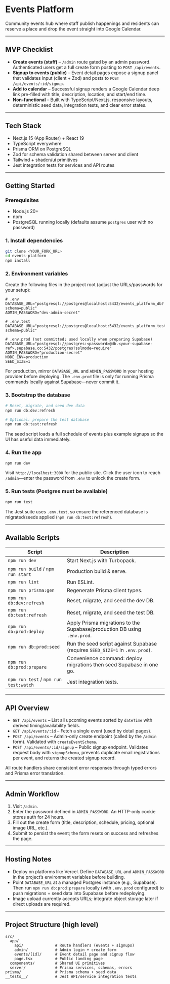 # Events Platform

Community events hub where staff publish happenings and residents can reserve a place and drop the event straight into Google Calendar.

---

## MVP Checklist
- **Create events (staff)** – `/admin` route gated by an admin password. Authenticated users get a full create form posting to `POST /api/events`.
- **Signup to events (public)** – Event detail pages expose a signup panel that validates input (client + Zod) and posts to `POST /api/events/:id/signup`.
- **Add to calendar** – Successful signup renders a Google Calendar deep link pre-filled with title, description, location, and start/end time.
- **Non-functional** – Built with TypeScript/Next.js, responsive layouts, deterministic seed data, integration tests, and clear error states.

---

## Tech Stack
- Next.js 15 (App Router) + React 19
- TypeScript everywhere
- Prisma ORM on PostgreSQL
- Zod for schema validation shared between server and client
- Tailwind + shadcn/ui primitives
- Jest integration tests for services and API routes

---

## Getting Started

### Prerequisites
- Node.js 20+
- npm
- PostgreSQL running locally (defaults assume `postgres` user with no password)

### 1. Install dependencies
```bash
git clone <YOUR_FORK_URL>
cd events-platform
npm install
```

### 2. Environment variables
Create the following files in the project root (adjust the URLs/passwords for your setup):

```dotenv
# .env
DATABASE_URL="postgresql://postgres@localhost:5432/events_platform_db?schema=public"
ADMIN_PASSWORD="dev-admin-secret"

# .env.test
DATABASE_URL="postgresql://postgres@localhost:5432/events_platform_test_db?schema=public"

# .env.prod (not committed; used locally when preparing Supabase)
DATABASE_URL="postgresql://postgres:<password>@db.<your-supabase-ref>.supabase.co:5432/postgres?sslmode=require"
ADMIN_PASSWORD="production-secret"
NODE_ENV=production
SEED_SIZE=1
```

For production, mirror `DATABASE_URL` and `ADMIN_PASSWORD` in your hosting provider before deploying. The `.env.prod` file is only for running Prisma commands locally against Supabase—never commit it.

### 3. Bootstrap the database
```bash
# Reset, migrate, and seed dev data
npm run db:dev:refresh

# Optional: prepare the test database
npm run db:test:refresh
```

The seed script loads a full schedule of events plus example signups so the UI has useful data immediately.

### 4. Run the app
```bash
npm run dev
```
Visit `http://localhost:3000` for the public site. Click the user icon to reach `/admin`—enter the password from `.env` to unlock the create form.

### 5. Run tests (Postgres must be available)
```bash
npm run test
```
The Jest suite uses `.env.test`, so ensure the referenced database is migrated/seeds applied (`npm run db:test:refresh`).

---

## Available Scripts

| Script | Description |
| ------ | ----------- |
| `npm run dev` | Start Next.js with Turbopack. |
| `npm run build` / `npm run start` | Production build & serve. |
| `npm run lint` | Run ESLint. |
| `npm run prisma:gen` | Regenerate Prisma client types. |
| `npm run db:dev:refresh` | Reset, migrate, and seed the dev DB. |
| `npm run db:test:refresh` | Reset, migrate, and seed the test DB. |
| `npm run db:prod:deploy` | Apply Prisma migrations to the Supabase/production DB using `.env.prod`. |
| `npm run db:prod:seed` | Run the seed script against Supabase (requires `SEED_SIZE=1` in `.env.prod`). |
| `npm run db:prod:prepare` | Convenience command: deploy migrations then seed Supabase in one go. |
| `npm run test` / `npm run test:watch` | Jest integration tests. |

---

## API Overview

- `GET /api/events` – List all upcoming events sorted by `dateTime` with derived timing/availability fields.
- `GET /api/events/:id` – Fetch a single event (used by detail pages).
- `POST /api/events` – Admin-only create endpoint (called by the `/admin` form). Validated with `createEventSchema`.
- `POST /api/events/:id/signup` – Public signup endpoint. Validates request body with `signupSchema`, prevents duplicate email registrations per event, and returns the created signup record.

All route handlers share consistent error responses through typed errors and Prisma error translation.

---

## Admin Workflow
1. Visit `/admin`.
2. Enter the password defined in `ADMIN_PASSWORD`. An HTTP-only cookie stores auth for 24 hours.
3. Fill out the create form (title, description, schedule, pricing, optional image URL, etc.).
4. Submit to persist the event; the form resets on success and refreshes the page.

---

## Hosting Notes
- Deploy on platforms like Vercel. Define `DATABASE_URL` and `ADMIN_PASSWORD` in the project’s environment variables before building.
- Point `DATABASE_URL` at a managed Postgres instance (e.g., Supabase). Then run `npm run db:prod:prepare` locally (with `.env.prod` configured) to push migrations + seed data into Supabase before redeploying.
- Image upload currently accepts URLs; integrate object storage later if direct uploads are required.

---

## Project Structure (high level)
```
src/
  app/
    api/              # Route handlers (events + signups)
    admin/            # Admin login + create form
    events/[id]/      # Event detail page and signup flow
    page.tsx          # Public landing page
  components/         # Shared UI primitives
  server/             # Prisma services, schemas, errors
prisma/               # Prisma schema + seed data
__tests__/            # Jest API/service integration tests
```
